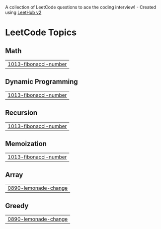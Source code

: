 A collection of LeetCode questions to ace the coding interview! - Created using [LeetHub v2](https://github.com/arunbhardwaj/LeetHub-2.0)
<!---LeetCode Topics Start-->
# LeetCode Topics
## Math
|  |
| ------- |
| [1013-fibonacci-number](https://github.com/Saieshwari715/october/tree/master/1013-fibonacci-number) |
## Dynamic Programming
|  |
| ------- |
| [1013-fibonacci-number](https://github.com/Saieshwari715/october/tree/master/1013-fibonacci-number) |
## Recursion
|  |
| ------- |
| [1013-fibonacci-number](https://github.com/Saieshwari715/october/tree/master/1013-fibonacci-number) |
## Memoization
|  |
| ------- |
| [1013-fibonacci-number](https://github.com/Saieshwari715/october/tree/master/1013-fibonacci-number) |
## Array
|  |
| ------- |
| [0890-lemonade-change](https://github.com/Saieshwari715/october/tree/master/0890-lemonade-change) |
## Greedy
|  |
| ------- |
| [0890-lemonade-change](https://github.com/Saieshwari715/october/tree/master/0890-lemonade-change) |
<!---LeetCode Topics End-->